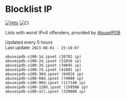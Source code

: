 # Blocklist IP

[![Hits](https://hits.seeyoufarm.com/api/count/incr/badge.svg?url=https%3A%2F%2Fgithub.com%2Fborestad%2Fblocklist-ip%2F&count_bg=%2379C83D&title_bg=%23555555&icon=&icon_color=%23E7E7E7&title=hits&edge_flat=false)](https://hits.seeyoufarm.com)  ![CI](https://img.shields.io/github/workflow/status/borestad/blocklist-ip/CI?style=flat-square)

Lists with worst IPv4 offenders, provided by [AbuseIPDB](https://www.abuseipdb.com/)

<!-- FOOTER-PLACEHOLDER -->
Updated every 5 hours<br>
Last update: `2023-08-01 - 15:18:07`
```
abuseipdb-s100-1d.ipset (26702 ip)
abuseipdb-s100-2d.ipset (31916 ip)
abuseipdb-s100-3d.ipset (34695 ip)
abuseipdb-s100-7d.ipset (41802 ip)
abuseipdb-s100-30d.ipset (64916 ip)
abuseipdb-s100-60d.ipset (74008 ip)
abuseipdb-s100-90d.ipset (117140 ip)
abuseipdb-s100-120d.ipset (159588 ip)
abuseipdb-s100-all.ipset (338080 ip)
```
